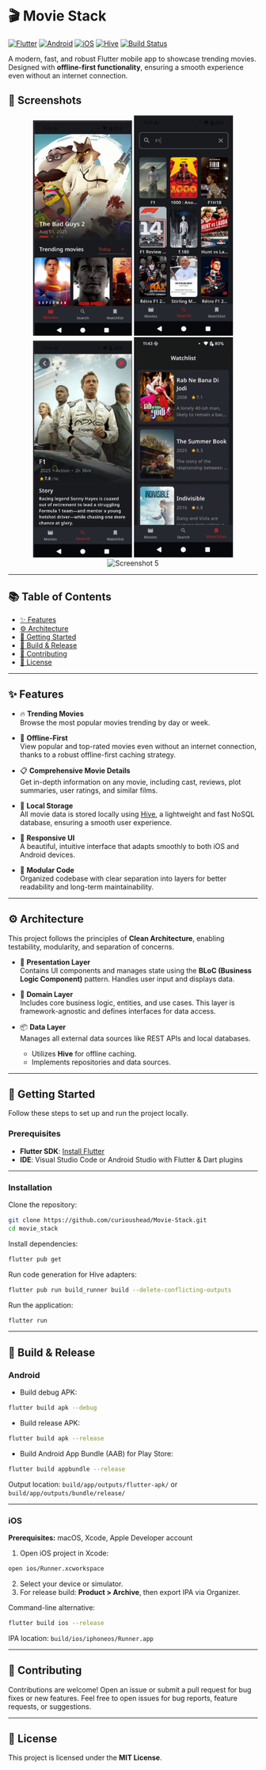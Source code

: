 # 🎬 Movie Stack

[![Flutter](https://img.shields.io/badge/Flutter-02569B?style=for-the-badge\&logo=flutter\&logoColor=white)](https://flutter.dev/)
[![Android](https://img.shields.io/badge/Android-3DDC84?style=for-the-badge\&logo=android\&logoColor=white)](https://www.android.com/)
[![iOS](https://img.shields.io/badge/iOS-000000?style=for-the-badge\&logo=ios\&logoColor=white)](https://developer.apple.com/ios/)
[![Hive](https://img.shields.io/badge/Hive-FF6F00?style=for-the-badge\&logo=hive\&logoColor=white)](https://pub.dev/packages/hive)
[![Build Status](https://img.shields.io/badge/Build-Passing-brightgreen?style=for-the-badge)](#)

A modern, fast, and robust Flutter mobile app to showcase trending movies. Designed with **offline-first functionality**, ensuring a smooth experience even without an internet connection.

## 📸 Screenshots

<p align="center">
  <img src="assets/screenshots/screenshot1.png" alt="Screenshot 1" width="200"/>
  <img src="assets/screenshots/screenshot2.png" alt="Screenshot 2" width="200"/>
  <img src="assets/screenshots/screenshot3.png" alt="Screenshot 3" width="200"/>
  <img src="assets/screenshots/screenshot4.png" alt="Screenshot 4" width="200"/>
  <img src="assets/screenshots/screenshot5.png" alt="Screenshot 5" width="200"/>
</p>

---

## 📚 Table of Contents

- [✨ Features](#-features)
- [⚙️ Architecture](#️-architecture)
- [🚀 Getting Started](#-getting-started)
- [📱 Build & Release](#-build--release)
- [🤝 Contributing](#-contributing)
- [📝 License](#-license)

---

## ✨ Features

- 🔥 **Trending Movies**  
  Browse the most popular movies trending by day or week.

- 📶 **Offline-First**  
  View popular and top-rated movies even without an internet connection, thanks to a robust offline-first caching strategy.

- 📋 **Comprehensive Movie Details**  
  Get in-depth information on any movie, including cast, reviews, plot summaries, user ratings, and similar films.

- 💾 **Local Storage**  
  All movie data is stored locally using [Hive](https://pub.dev/packages/hive), a lightweight and fast NoSQL database, ensuring a smooth user experience.

- 📱 **Responsive UI**  
  A beautiful, intuitive interface that adapts smoothly to both iOS and Android devices.

- 🧩 **Modular Code**  
  Organized codebase with clear separation into layers for better readability and long-term maintainability.

---

## ⚙️ Architecture

This project follows the principles of **Clean Architecture**, enabling testability, modularity, and separation of concerns.

- 🎨 **Presentation Layer**  
  Contains UI components and manages state using the **BLoC (Business Logic Component)** pattern. Handles user input and displays data.

- 🧠 **Domain Layer**  
  Includes core business logic, entities, and use cases. This layer is framework-agnostic and defines interfaces for data access.

- 📦 **Data Layer**  
  Manages all external data sources like REST APIs and local databases.  
  - Utilizes **Hive** for offline caching.  
  - Implements repositories and data sources.

---

## 🚀 Getting Started

Follow these steps to set up and run the project locally.

### Prerequisites

* **Flutter SDK**: [Install Flutter](https://flutter.dev/docs/get-started/install)
* **IDE**: Visual Studio Code or Android Studio with Flutter & Dart plugins

---

### Installation

Clone the repository:

```bash
git clone https://github.com/curioushead/Movie-Stack.git
cd movie_stack
```

Install dependencies:

```bash
flutter pub get
```

Run code generation for Hive adapters:

```bash
flutter pub run build_runner build --delete-conflicting-outputs
```

Run the application:

```bash
flutter run
```

---

## 📱 Build & Release

### Android

* Build debug APK:

```bash
flutter build apk --debug
```

* Build release APK:

```bash
flutter build apk --release
```

* Build Android App Bundle (AAB) for Play Store:

```bash
flutter build appbundle --release
```

Output location: `build/app/outputs/flutter-apk/` or `build/app/outputs/bundle/release/`

---

### iOS

**Prerequisites:** macOS, Xcode, Apple Developer account

1. Open iOS project in Xcode:

```bash
open ios/Runner.xcworkspace
```

2. Select your device or simulator.
3. For release build: **Product > Archive**, then export IPA via Organizer.

Command-line alternative:

```bash
flutter build ios --release
```

IPA location: `build/ios/iphoneos/Runner.app`

---

## 🤝 Contributing

Contributions are welcome! Open an issue or submit a pull request for bug fixes or new features.
Feel free to open issues for bug reports, feature requests, or suggestions.

---

## 📝 License

This project is licensed under the **MIT License**.
